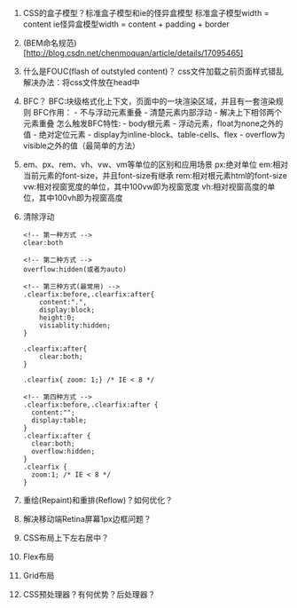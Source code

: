 1. CSS的盒子模型？标准盒子模型和ie的怪异盒模型
    标准盒子模型width = content
    ie怪异盒模型width = content + padding + border

1. (BEM命名规范)[http://blog.csdn.net/chenmoquan/article/details/17095465]
1. 什么是FOUC(flash of outstyled content)？
    css文件加载之前页面样式错乱
    解决办法：将css文件放在head中

1. BFC？
    BFC:块级格式化上下文，页面中的一块渲染区域，并且有一套渲染规则
    BFC作用：
        - 不与浮动元素重叠
        - 清楚元素内部浮动
        - 解决上下相邻两个元素重叠
    怎么触发BFC特性:
        - body根元素
        - 浮动元素，float为none之外的值
        - 绝对定位元素
        - display为inline-block、table-cells、flex
        - overflow为visible之外的值（最简单的方法）

1. em、px、rem、vh、vw、vm等单位的区别和应用场景
    px:绝对单位
    em:相对当前元素的font-size，并且font-size有继承
    rem:相对根元素html的font-size
    vw:相对视窗宽度的单位，其中100vw即为视窗宽度
    vh:相对视窗高度的单位，其中100vh即为视窗高度

1. 清除浮动
    ```
    <!-- 第一种方式 -->
    clear:both

    <!-- 第二种方式 -->
    overflow:hidden(或者为auto)

    <!-- 第三种方式(最常用) -->
    .clearfix:before,.clearfix:after{
        content:".",
        display:block;
        height:0;
        visiablity:hidden;
    }

    .clearfix:after{
        clear:both;
    }

    .clearfix{ zoom: 1;} /* IE < 8 */

    <!-- 第四种方式 -->
    .clearfix:before,.clearfix:after {
      content:"";
      display:table;
    }
    .clearfix:after {
      clear:both;
      overflow:hidden;
    }
    .clearfix {
      zoom:1; /* IE < 8 */
    }
    ```


1. 重绘(Repaint)和重排(Reflow)？如何优化？
1. 解决移动端Retina屏幕1px边框问题？
1. CSS布局上下左右居中？
1. Flex布局
1. Grid布局
1. CSS预处理器？有何优势？后处理器？